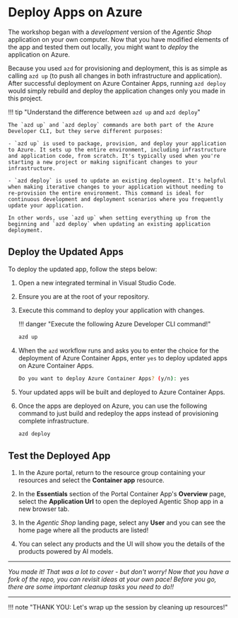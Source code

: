 # Deploy Apps on Azure

The workshop began with a _development_ version of the _Agentic Shop_ application on your own computer. Now that you have modified elements of the app and tested them out locally, you might want to _deploy_ the application on Azure.

Because you used `azd` for provisioning and deployment, this is as simple as calling `azd up` (to push all changes in both infrastructure and application). After successful deployment on Azure Container Apps, running `azd deploy` would simply rebuild and deploy the application changes only you made in this project.

!!! tip "Understand the difference between `azd up` and `azd deploy`"

    The `azd up` and `azd deploy` commands are both part of the Azure Developer CLI, but they serve different purposes:

    - `azd up` is used to package, provision, and deploy your application to Azure. It sets up the entire environment, including infrastructure and application code, from scratch. It's typically used when you're starting a new project or making significant changes to your infrastructure.

    - `azd deploy` is used to update an existing deployment. It's helpful when making iterative changes to your application without needing to re-provision the entire environment. This command is ideal for continuous development and deployment scenarios where you frequently update your application.

    In other words, use `azd up` when setting everything up from the beginning and `azd deploy` when updating an existing application deployment.

## Deploy the Updated Apps

To deploy the updated app, follow the steps below:

1. Open a new integrated terminal in Visual Studio Code.

2. Ensure you are at the root of your repository.

3. Execute this command to deploy your application with changes.

    !!! danger "Execute the following Azure Developer CLI command!"

    ```bash title=""
    azd up
    ```

4. When the `azd` workflow runs and asks you to enter the choice for the deployment of Azure Container Apps, enter `yes` to deploy updated apps on Azure Container Apps. 

    ```bash title=""
    Do you want to deploy Azure Container Apps? (y/n): yes
    ```

5. Your updated apps will be built and deployed to Azure Container Apps.

6. Once the apps are deployed on Azure, you can use the following command to just build and redeploy the apps instead of provisioning complete infrastructure.

    ```bash title=""
    azd deploy
    ```

## Test the Deployed App

1. In the Azure portal, return to the resource group containing your resources and select the **Container app** resource.


2. In the **Essentials** section of the Portal Container App's **Overview** page, select the **Application Url** to open the deployed Agentic Shop app in a new browser tab.


3. In the _Agentic Shop_ landing page, select any **User** and you can see the home page where all the products are listed!


4. You can select any products and the UI will show you the details of the products powered by AI models.


---

_You made it! That was a lot to cover - but don't worry! Now that you have a fork of the repo, you can revisit ideas at your own pace! Before you go, there are some important cleanup tasks you need to do!!_

---

!!! note "THANK YOU: Let's wrap up the session by cleaning up resources!"